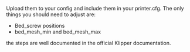 Upload them to your config and include them in your printer.cfg. 
The only things you should need to adjust are:

- Bed_screw positions
- bed_mesh_min and bed_mesh_max

the steps are well documented in the official Klipper documentation.
